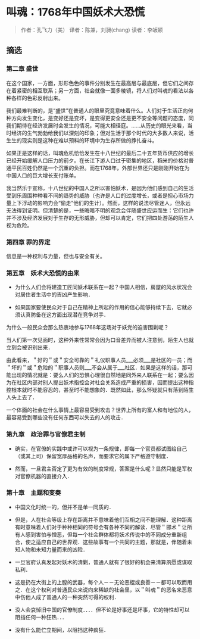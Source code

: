 # 叫魂：1768年中国妖术大恐慌
>作者：孔飞力（美）
>译者：陈兼，刘昶(chang)
>读者：李皈颖

## 摘选

### 第二章 盛世
在这个国家，一方面，形形色色的事件分别发生在最高层与最底层，但它们之间存在着紧密的相互联系；另一方面，社会就像一面多棱镜，将人们对叫魂的看法以各种各样的色彩反射出来。

我们最难判断的，是“盛世”在普通人的眼里究竟意味着什么。人们对于生活正向何种方向发生变化，是变好还是变坏，是变得更安全还是更不安全等问题的态度，同我们期待在经济发展时会发生的情况，可能大相径庭。......从历史的眼光来看，当时经济的生气勃勃给我们以深刻的印象；但对生活于那个时代的大多数人来说，活生生的现实则是这种在难以预料的环境中为生存所做的挣扎奋斗。

如果正是这样的话，叫魂危机恰恰发生在十八世纪的最后二十五年货币供应的增长已经开始缓解人口压力的前夕。在长江下游人口过于密集的地区，稻米的价格对普通平民百姓仍然是一个沉重的负担。而在1768年，外部世界还只是刚刚开始在为中国人口的巨大增长支付账单。

我当然乐于宣称，十八世纪的中国人之所以害怕妖术，是因为他们感到自己的生活受到乐周围种种看不间的趋势的威胁（也许是人口的过度增长，或者是担心市场力量上下浮动的影响力会“偷走”他们的生计）。然而，这样的说法尽管迷人，但永远无法得到证明。但清楚的是，一些晦暗不明的观念会伴随盛世应运而生：它们也许并不涉及经济发展对于生存的无形威胁，但却可以肯定，它们把四处游荡的陌生人视为危险。

### 第四章 罪的界定
信息是一种权利与力量，但也与安全有关。

### 第五章　妖术大恐慌的由来
- 为什么人们会将建造工匠同妖术联系在一起？中国人相信，房屋的风水状况会对居住者生活中的吉凶产生影响．

- 如果国家要使民众对于自己在精神上所起的作用的信心能够持续下去，它就必须认真防备在这方面出现潜在竞争对手．

为什么一般民众会那么热衷地参与1768年这场对于妖党的迫害围剿呢？

当人们第一次见面时，这种外来性常常会因为口音差异而被人注意到，陌生人也就立刻会被识别出来．

由此看来，＂好的＂或＂安全可靠的＂礼仪职事人员___必须___是社区的一员；而＂坏的＂或＂危险的＂职事人员则___不会从属于___社区．如果是这样的话，那可能出现的情况就是：要么人们的恐惧心理很自然地是同外来人联系在一起；要么因为在社区内部对别人提出妖术指控会对社会关系造成严重的损害，因而提出这种指控根本就时不能容忍的，甚至时不能想象的．既然如此，那么怀疑就只有落到陌生人头上去了．

一个体面的社会在什么事情上最容易受到攻击？世界上所有的富人和有地位的人，最容易受到哪些没有任何东西可以失去的人的攻击．

### 第九章　政治罪与官僚君主制

- 确实，在官僚的实践中或许可以视为一条规律，即每一个官员都试图给自己（或其上司）保留宽厚品格的名声，而要求它的属下严格遵守制度．

- 然而，一旦君主否定了更为有效的制度常规，答案是什么呢？显然只能是军权对官僚机器的直接介入．

### 第十章　主题和变奏

- 中国文化时统一的，但并不是单一同质的．

- 但是，人在社会等级上存在距离并不意味着他们互相之间不能理解．这种距离有时意味着人们对于种种相同的符号会有各种不同的解读．尽管＂邪术＂让所有人感到害怕与憎恶，但每一个社会群体都将妖术传说中的不同成分重新组合，使之适应自己的世界观．这些故事有一个共同的主题，那就是，伴随着未知人物和未知力量而来的凶险．

- 一旦官府认真发起对妖术的清剿，普通人就有了很好的机会来清算夙愿或谋取私利．

- 这是扔在大街上的上膛的武器，每个人－－无论恶棍或良善－－都可以取而用之．在这个权利对普通民众来说向来稀缺的社会里，以＂叫魂＂的恶名来恶意中伤他人成了普通人的一种突然可得的权利．

- 没人会哀悼旧中国的官僚制度．．．．但不论是好事还是坏事，它的特性却可以阻挡任何一种狂热．．．
- 没有什么能伫立期间，以阻挡这种疯狂．
